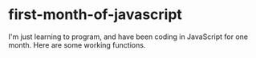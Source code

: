 # first-month-of-javascript
I'm just learning to program, and have been coding in JavaScript for one month.
Here are some working functions.
